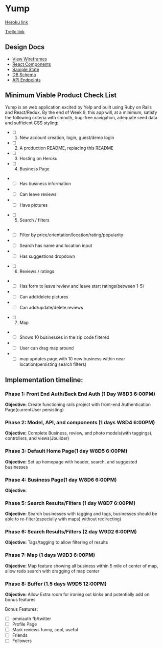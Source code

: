 # Yump

[Heroku link](http://www.herokuapp.com)

[Trello link](https://trello.com/b/VHYOHvPK/yump)

## Design Docs
* [View Wireframes][wireframes]
* [React Components][components]
* [Sample State][sample-state]
* [DB Schema][schema]
* [API Endpoints][api-endpoints]

[wireframes]: docs/wireframes
[components]: docs/component-hierarchy.md
[sample-state]: docs/sample-state.md
[schema]: docs/schema.md
[api-endpoints]: docs/api-endpoints.md

## Minimum Viable Product Check List
Yump is an web application excited by Yelp and built using Ruby on Rails and React/Redux. By the end of Week 9, this app will, at a minimum, satisfy the following criteria with smooth, bug-free navigation, adequate seed data and sufficient CSS styling:

- [ ] 1. New account creation, login, guest/demo login
- [ ] 2. A production README, replacing this README
- [ ] 3. Hosting on Heroku
- [ ] 4. Business Page
* - [ ] Has business information
* - [ ] Can leave reviews
* - [ ] Have pictures
- [ ] 5. Search / filters
* - [ ] Filter by price/orientation/location/rating/popularity
* - [ ] Search has name and location input
* - [ ] Has suggestions dropdown
- [ ] 6. Reviews / ratings
* - [ ] Has form to leave review and leave start ratings(between 1-5)
* - [ ] Can add/delete pictures
* - [ ] Can add/update/delete reviews
- [ ] 7. Map
* - [ ] Shows 10 businesses in the zip code filtered
* - [ ] User can drag map around
* - [ ] map updates page with 10 new business within near location(persisting search filters)

## Implementation timeline:
### Phase 1: Front End Auth/Back End Auth (1 Day W8D3 6:00PM)
**Objective:** Create functioning rails project with front-end Authentication Page(currentUser persisting)
### Phase 2: Model, API, and components (1 days W8D4 6:00PM)
**Objective:** Complete Business, review, and photo models(with taggings), controllers, and views(Jbuilder)
### Phase 3: Default Home Page(1 day W8D5 6:00PM)
**Objective:** Set up homepage with header, search, and suggested businesses
### Phase 4: Business Page(1 day W8D6 6:00PM)
**Objective:**
### Phase 5: Search Results/Filters (1 day W8D7 6:00PM)
**Objective:** Search businesses with tagging and tags, businesses should be able to re-filter(especially with maps) without redirecting)
### Phase 6: Search Results/Filters (2 day W9D2 6:00PM)
**Objective:** Tags/tagging to allow filtering of results
### Phase 7: Map (1 days W9D3 6:00PM)
**Objective:** Map feature showing all business within 5 mile of center of map, allow redo search with dragging of map center
### Phase 8: Buffer (1.5 days W9D5 12:00PM)
**Objective:** Allow Extra room for ironing out kinks and potentially add on bonus features





Bonus Features:
- [ ] omniauth fb/twitter
- [ ] Profile Page
- [ ] Mark reviews funny, cool, useful
- [ ] Friends
- [ ] Followers
